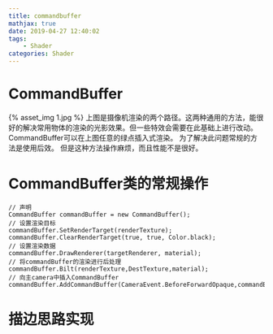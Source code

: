 ```yaml
---
title: commandbuffer
mathjax: true
date: 2019-04-27 12:40:02
tags:
    - Shader
categories: Shader
---
```

# CommandBuffer
{% asset_img 1.jpg %}
上图是摄像机渲染的两个路径。这两种通用的方法，能很好的解决常用物体的渲染的光影效果。但一些特效会需要在此基础上进行改动。
CommandBuffer可以在上图任意的绿点插入式渲染。
为了解决此问题常规的方法是使用后效。
但是这种方法操作麻烦，而且性能不是很好。
# CommandBuffer类的常规操作
```CSharp
// 声明
CommandBuffer commandBuffer = new CommandBuffer();
// 设置渲染目标
commandBuffer.SetRenderTarget(renderTexture);
commandBuffer.ClearRenderTarget(true, true, Color.black);
// 设置渲染数据
commandBuffer.DrawRenderer(targetRenderer, material);
// 将commandBuffer的渲染进行后处理
commandBuffer.Bilt(renderTexture,DestTexture,material);
// 向主camera中插入CommandBuffer
commandBuffer.AddCommandBuffer(CameraEvent.BeforeForwardOpaque,commandBuffer);
```
# 描边思路实现
